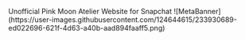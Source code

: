 <p align="# Pink Moon Atelier"> 
Unofficial Pink Moon Atelier Website for Snapchat
![MetaBanner](https://user-images.githubusercontent.com/124644615/233930689-ed022696-621f-4d63-a40b-aad894faaff5.png)
</p>
